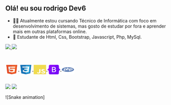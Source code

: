 ## Olá! eu sou rodrigo Dev6

- :man_student: Atualmente estou cursando Técnico de Informática com foco em desenvolvimento de sistemas, mas gosto de estudar por fora e aprender mais em outras plataformas online.
- 🌱 Estudante de Html, Css, Bootstrap, Javascript, Php, MySql.

<div>
  <a href="https://github.com/rodrigoDev6">
  <img height="180em" src="https://github-readme-stats.vercel.app/api?username=rodrigoDev6&show_icons=true&theme=cobalt&include_all_commits=true&count_private=true"/>
  <img height="180em" src="https://github-readme-stats.vercel.app/api/top-langs/?username=rodrigoDev6&layout=compact&langs_count=7&theme=cobalt"/>
</div>

##
  
<div style="display: inline_block"><br>
      
  <img align="center" alt="Rodrigo-HTML" height="30" width="40" src="https://raw.githubusercontent.com/devicons/devicon/master/icons/html5/html5-original.svg">
  
  <img align="center" alt="Rodrigo-CSS" height="30" width="40" src="https://raw.githubusercontent.com/devicons/devicon/master/icons/css3/css3-original.svg">
  
  <img align="center" alt="Radrigo-Js" height="30" width="40" src="https://raw.githubusercontent.com/devicons/devicon/master/icons/javascript/javascript-plain.svg">
  
  <img align="center" alt="Radrigo-php" height="30" width="40" src="https://github.com/devicons/devicon/blob/master/icons/bootstrap/bootstrap-original.svg">
  
  <img align="center" alt="Radrigo-php" height="30" width="40" src="https://github.com/devicons/devicon/blob/master/icons/php/php-plain.svg">
  
  
</div>
  
##
  
<div> 
  <a href = "mailto:rodrigolima.alves21@gmail.com"><img src="https://img.shields.io/badge/-Gmail-%23333?style=for-the-badge&logo=gmail&logoColor=white" target="_blank"></a>
  <a href="https://www.linkedin.com/in/rodrigo-lima1" target="_blank"><img src="https://img.shields.io/badge/-LinkedIn-%230077B5?style=for-the-badge&logo=linkedin&logoColor=white" target="_blank"></a> 
 
  ![Snake animation]
 
</div>
